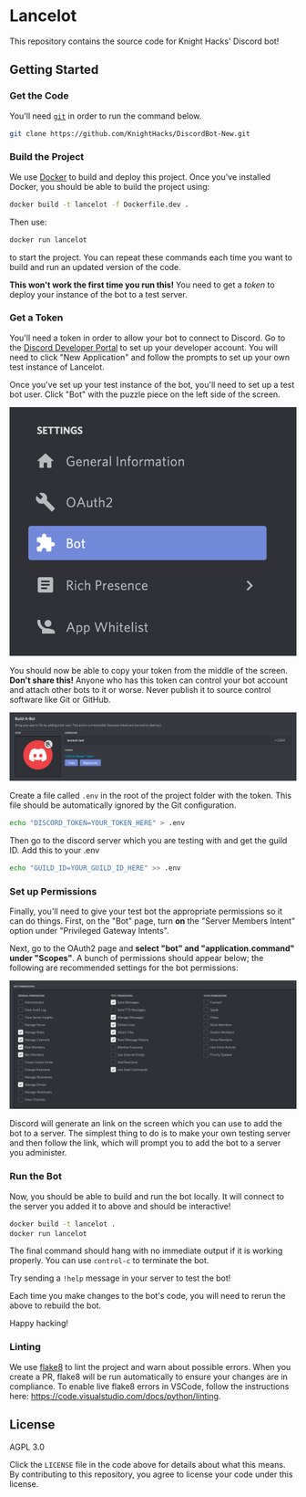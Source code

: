 # Lancelot

This repository contains the source code for Knight Hacks' Discord bot!

## Getting Started

### Get the Code

You'll need [`git`](https://git-scm.com/downloads) in order to run the command
below.

```bash
git clone https://github.com/KnightHacks/DiscordBot-New.git
```

### Build the Project

We use [Docker](https://www.docker.com/get-started) to build and deploy this
project. Once you've installed Docker, you should be able to build the project using:

```bash
docker build -t lancelot -f Dockerfile.dev .
```

Then use:

```bash
docker run lancelot
```

to start the project. You can repeat these commands each time you want to build
and run an updated version of the code.

**This won't work the first time you run this!** You need to get a _token_ to
deploy your instance of the bot to a test server.

### Get a Token

You'll need a token in order to allow your bot to connect to Discord. Go to the
[Discord Developer Portal](https://discord.com/developers) to set up your
developer account. You will need to click "New Application" and follow the
prompts to set up your own test instance of Lancelot.

Once you've set up your test instance of the bot, you'll need to set up a test
bot user. Click "Bot" with the puzzle piece on the left side of the screen.

![sidebar](./docs/bot-sidebar.png)

You should now be able to copy your token from the middle of the screen.
**Don't share this!** Anyone who has this token can control your bot account
and attach other bots to it or worse. Never publish it to source control
software like Git or GitHub.

![build-a-bot](./docs/build-a-bot.png)

Create a file called `.env` in the root of the project folder with the token.
This file should be automatically ignored by the Git configuration.

```bash
echo "DISCORD_TOKEN=YOUR_TOKEN_HERE" > .env
```

Then go to the discord server which you are testing with and get the guild ID.
Add this to your .env

```bash
echo "GUILD_ID=YOUR_GUILD_ID_HERE" >> .env
```

### Set up Permissions

Finally, you'll need to give your test bot the appropriate permissions so it
can do things. First, on the "Bot" page, turn **on** the "Server Members
Intent" option under "Privileged Gateway Intents".

Next, go to the OAuth2 page and **select "bot" and "application.command" under "Scopes"**. A bunch of
permissions should appear below; the following are recommended settings for the
bot permissions:

![bot-permissions](./docs/bot-permissions.png)

Discord will generate an link on the screen which you can use to add the bot to
a server. The simplest thing to do is to make your own testing server and then
follow the link, which will prompt you to add the bot to a server you
administer.

### Run the Bot

Now, you should be able to build and run the bot locally. It will connect to
the server you added it to above and should be interactive!

```bash
docker build -t lancelot .
docker run lancelot
```

The final command should hang with no immediate output if it is working
properly. You can use `control-c` to terminate the bot.

Try sending a `!help` message in your server to test the bot!

Each time you make changes to the bot's code, you will need to rerun the above
to rebuild the bot.

Happy hacking!

### Linting

We use [flake8](https://flake8.pycqa.org/en/latest/) to lint the project and
warn about possible errors. When you create a PR, flake8 will be run
automatically to ensure your changes are in compliance. To enable live flake8
errors in VSCode, follow the instructions here:
https://code.visualstudio.com/docs/python/linting.

## License

AGPL 3.0

Click the `LICENSE` file in the code above for details about what this means.
By contributing to this repository, you agree to license your code under this
license.
